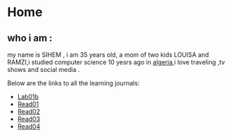 # Home
## who i am :
my name is SIHEM , i am 35 years old, a mom of two kids LOUISA and RAMZI,i studied computer science 10 yesrs ago in [algeria](https://en.wikipedia.org/wiki/Algeria),i love traveling ,tv shows and social media .

Below are the links to all the learning journals:

- [Lab01b ](https://sisidjidji.github.io/lab1/)
- [Read01 ](https://sisidjidji.github.io/Read01/)
- [Read02 ](https://sisidjidji.github.io/Read02/)
- [Read03 ](https://sisidjidji.github.io/Read03/)
- [Read04 ](https://sisidjidji.github.io/Read04/)






